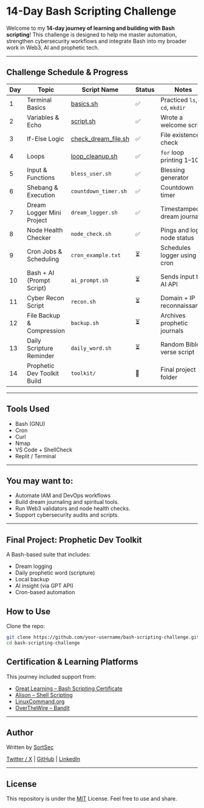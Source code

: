 # 14-Day Bash Scripting Challenge

Welcome to my **14-day journey of learning and building with Bash scripting**! This challenge is designed to help me master automation, strengthen cybersecurity workflows and integrate Bash into my broader work in Web3, AI and prophetic tech.

---

##  Challenge Schedule & Progress

| Day | Topic                        | Script Name            | Status | Notes                             |
|-----|------------------------------|------------------------|--------|-----------------------------------|
| 1   | Terminal Basics              | [basics.sh](bash-scripting-challenge-week1/day1-terminal-basics/day1_basics.sh)       | ✅     | Practiced `ls`, `cd`, `mkdir`     |
| 2   | Variables & Echo             | [script.sh](bash-scripting-challenge-week1/day2-variables-echo/day2_script.sh)       | ✅     | Wrote a welcome script            |
| 3   | If-Else Logic                | [check_dream_file.sh](bash-scripting-challenge-week1/day3-conditions/check_dream_file.sh)  | ✅     | File existence check              |
| 4   | Loops                        | [loop_cleanup.sh](bash-scripting-challenge-week1/day4-loops/loop_cleanup.sh)      | ✅     | `for` loop printing 1–10          |
| 5   | Input & Functions            | `bless_user.sh`        | ✅     | Blessing generator                |
| 6   | Shebang & Execution          | `countdown_timer.sh`   | ✅     | Countdown timer                   |
| 7   | Dream Logger Mini Project    | `dream_logger.sh`      | ✅     | Timestamped dream journal         |
| 8   | Node Health Checker          | `node_check.sh`        | ✅     | Pings and logs node status        |
| 9   | Cron Jobs & Scheduling       | `cron_example.txt`     | ⏳     | Schedules logger using cron       |
| 10  | Bash + AI (Prompt Script)    | `ai_prompt.sh`         | ⏳     | Sends input to AI API             |
| 11  | Cyber Recon Script           | `recon.sh`             | ⏳     | Domain + IP reconnaissance        |
| 12  | File Backup & Compression    | `backup.sh`            | ⏳     | Archives prophetic journals       |
| 13  | Daily Scripture Reminder     | `daily_word.sh`        | ⏳     | Random Bible verse script         |
| 14  | Prophetic Dev Toolkit Build  | `toolkit/`             | 🔲     | Final project folder              |

---

## Tools Used

- Bash (GNU)
- Cron
- Curl
- Nmap
- VS Code + ShellCheck
- Replit / Terminal

---

##  You may want to:

- Automate IAM and DevOps workflows
- Build dream journaling and spiritual tools.
- Run Web3 validators and node health checks.
- Support cybersecurity audits and scripts.

---

## Final Project: Prophetic Dev Toolkit
A Bash-based suite that includes:
- Dream logging
- Daily prophetic word (scripture)
- Local backup
- AI insight (via GPT API)
- Cron-based automation

## How to Use

Clone the repo:

```bash
git clone https://github.com/your-username/bash-scripting-challenge.git
cd bash-scripting-challenge

```


##  Certification & Learning Platforms

This journey included support from:
- [Great Learning – Bash Scripting Certificate](https://www.mygreatlearning.com/academy/learn-for-free/courses/bash-scripting)
- [Alison – Shell Scripting](https://alison.com/course/introduction-to-shell-scripting)
- [LinuxCommand.org](http://linuxcommand.org/)
- [OverTheWire – Bandit](https://overthewire.org/wargames/bandit/)

---

##  Author

Written by [SortSec](https://github.com/sortlight)
 
 
[Twitter / X](https://x.com/sortsec) | [GitHub](https://github.com/sortlight) | [LinkedIn](https://www.linkedin.com/in/ganiyusortput/)

---



## License

This repository is under the [MIT](LICENSE) License. Feel free to use and share.

